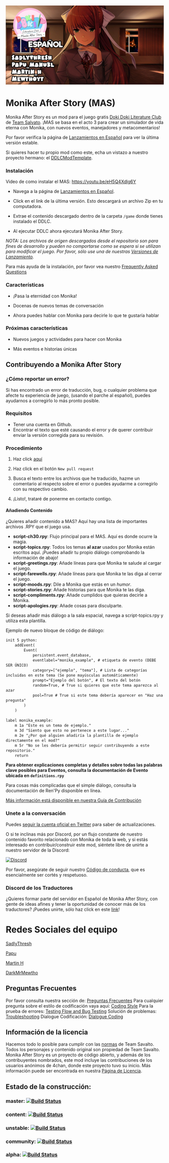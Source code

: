 ![Monika After Story](https://github.com/SadlyThresh/MAS_ESP/raw/master/images/topmas.png)

# Monika After Story (MAS)
Monika After Story es un mod para el juego gratis [Doki Doki Literature Club](https://www.ddlc.moe) de [Team Salvato](http://teamsalvato.com/). ¡MAS se basa en el acto 3 para crear un simulador de vida eterna con Monika, con nuevos eventos, manejadores y metacomentarios!

Por favor verifica la página de [Lanzamientos en Español](https://github.com/SadlyThresh/MAS_ESP/releases) para ver la última versión estable.

Si quieres hacer tu propio mod como este, echa un vistazo a nuestro proyecto hermano: el [DDLCModTemplate](https://github.com/therationalpi/DDLCModTemplate).

### Instalación

Video de como instalar el MAS: https://youtu.be/eH5Q4Xdlg6Y

* Navega a la página de [Lanzamientos en Español](https://github.com/SadlyThresh/MAS_ESP/releases).

* Click en el link de la última versión. Esto descargará un archivo Zip en tu computadora.

* Extrae el contenido descargado dentro de la carpeta `/game` donde tienes instalado el DDLC.

* Al ejecutar DDLC ahora ejecutará Monika After Story.

*NOTA: Los archivos de origen descargados desde el repositorio son para fines de desarrollo y pueden no comportarse como se espera si se utilizan para modificar el juego. Por favor, sólo use una de nuestras [Versiones de Lanzamiento](https://github.com/SadlyThresh/MAS_ESP/releases).*

Para más ayuda de la instalación, por favor vea nuestro [Frequently Asked Questions](https://github.com/Monika-After-Story/MonikaModDev/wiki/FAQ)

### Características

* ¡Pasa la eternidad con Monika!

* Docenas de nuevos temas de conversación

* Ahora puedes hablar con Monika para decirle lo que te gustaría hablar

### Próximas características

* Nuevos juegos y actividades para hacer con Monika

* Más eventos e historias únicas


## Contribuyendo a Monika After Story

### ¿Cómo reportar un error? 
Si has encontrado un error de traducción, bug, o cualquier problema que afecte tu experiencia de juego, (usando el parche al español), puedes ayudarnos a corregirlo lo más pronto posible.

### Requisitos
* Tener una cuenta en Github.
* Encontrar el texto que esté causando el error y de querer contribuir enviar la versión corregida para su revisión.

### Procedimiento
1. Haz click [aquí](https://github.com/SadlyThresh/MAS_ESP/pulls)

2. Haz click en el botón `New pull request`

3. Busca el texto entre los archivos que he traducido, hazme un comentario al respecto sobre el error o puedes ayudarme a corregirlo con su respectivo cambio.

4. ¡Listo!, trataré de ponerme en contacto contigo.

#### Añadiendo Contenido
¿Quieres añadir contenido a MAS? Aquí hay una lista de importantes archivos .RPY que el juego usa.

- **script-ch30.rpy**: Flujo principal para el MAS. Aquí es donde ocurre la magia.
- **script-topics.rpy**: Todos los temas **al azar** usados por Monika están escritos aquí. ¡Puedes añadir tu propio diálogo comprobando la información de abajo!
- **script-greetings.rpy**: Añade líneas para que Monika te salude al cargar el juego.
- **script-farewells.rpy**: Añade líneas para que Monika te las diga al cerrar el juego.
- **script-moods.rpy**: Dile a Monika que estás en un _humor_.
- **script-stories.rpy**: Añade historias para que Monika te las diga.
- **script-compliments.rpy**: Añade cumplidos que quieras decirle a Monika.
- **script-apologies.rpy**: Añade cosas para disculparte.

Si deseas añadir más diálogo a la sala espacial, navega a script-topics.rpy y utiliza esta plantilla.

Ejemplo de nuevo bloque de código de diálogo:
```renpy
init 5 python:
    addEvent(
        Event(
            persistent.event_database,
            eventlabel="monika_example", # etiqueta de evento (DEBE SER ÚNICO)
            category=["ejemplo", "tema"], # Lista de categorías incluidas en este tema (Se pone mayúsculas automáticamente)
            prompt="Ejemplo del botón", # El texto del botón
            random=True, # True si quieres que este tema aparezca al azar
            pool=True # True si este tema debería aparecer en "Haz una pregunta"
        )
    )

label monika_example:
    m 1a "Este es un tema de ejemplo."
    m 3d "Siento que esto no pertenece a este lugar..."
    m 2e "¿Por qué alguien añadiría la plantilla de ejemplo directamente en el mod?"
    m 5r "No se les debería permitir seguir contribuyendo a este repositorio."
    return
```
**Para obtener explicaciones completas y detalles sobre todas las palabras clave posibles para Eventos, consulta la documentación de Evento ubicada en `definitions.rpy`**

Para cosas más complicadas que el simple diálogo, consulta la documentación de Ren'Py disponible en línea.

[Más información está disponible en nuestra Guía de Contribución](https://github.com/Monika-After-Story/MonikaModDev/wiki/Contributing-Guidelines)

 ### Unete a la conversación
Puedes [seguir la cuenta oficial en Twitter](https://twitter.com/MonikaAfterMod) para saber de actualizaciones. 

O si te inclinas más por Discord, por un flujo constante de nuestro contenido favorito relacionado con Monika de toda la web, y si estás interesado en contribuir/construir este mod, siéntete libre de unirte a nuestro servidor de la Discord:
 
 [![Discord](https://discordapp.com/api/guilds/372766620977725441/widget.png?style=banner1)](https://discord.gg/K2KuJeX)
 
 Por favor, asegúrate de seguir nuestro [Código de conducta](https://github.com/Monika-After-Story/MonikaModDev/wiki/Code-of-Conduct), que es esencialmente ser cortés y respetuoso.
 
### Discord de los Traductores
¿Quieres formar parte del servidor en Español de Monika After Story, con gente de ideas afines y tener la oportunidad de conocer más de los traductores? ¡Puedes unirte, sólo haz click en este [link](https://discord.gg/tYR6NDu)!

# Redes Sociales del equipo

[SadlyThresh](https://twitter.com/sadlythresh)

[Papu](https://www.youtube.com/channel/UC-3B0xtrowh8Oyh8VHA6Ziw)

[Martin H](https://twitter.com/MartinH52149286)

[DarkMrMewtho](https://twitter.com/MewthoYT)


## Preguntas Frecuentes

Por favor consulta nuestra sección de: [Preguntas Frecuentes](https://github.com/Monika-After-Story/MonikaModDev/wiki/FAQ)
Para cualquier pregunta sobre el estilo de codificación vaya aquí: [Coding Style](https://github.com/Monika-After-Story/MonikaModDev/wiki/Coding-Style)
Para la prueba de errores: [Testing Flow and Bug Testing](https://github.com/Monika-After-Story/MonikaModDev/wiki/Testing-Flow-and-Bug-Testing)
Solución de problemas: [Troubleshooting](https://github.com/Monika-After-Story/MonikaModDev/wiki/Troubleshooting) Dialogue Codificación: [Dialogue Coding](https://github.com/Monika-After-Story/MonikaModDev/wiki/Dialogue-Coding)
## Información de la licencia

Hacemos todo lo posible para cumplir con las [normas](http://teamsalvato.com/ip-guidelines/) de Team Savalto. Todos los personajes y contenido original son propiedad de Team Savalto. Monika After Story es un proyecto de código abierto, y además de los contribuyentes nombrados, este mod incluye las contribuciones de los usuarios anónimos de 4chan, donde este proyecto tuvo su inicio. Más información puede ser encontrada en nuestra [Página de Licencia](https://github.com/Monika-After-Story/MonikaModDev/wiki/License-and-Team-Salvato-Guidelines).

## Estado de la construcción:
### master: [![Build Status](https://travis-ci.org/Monika-After-Story/MonikaModDev.svg?branch=master)](https://travis-ci.org/Monika-After-Story/MonikaModDev)
### content: [![Build Status](https://travis-ci.org/Monika-After-Story/MonikaModDev.svg?branch=content)](https://travis-ci.org/Monika-After-Story/MonikaModDev)
### unstable: [![Build Status](https://travis-ci.org/Monika-After-Story/MonikaModDev.svg?branch=unstable)](https://travis-ci.org/Monika-After-Story/MonikaModDev)
### community: [![Build Status](https://travis-ci.org/Monika-After-Story/MonikaModDev.svg?branch=community)](https://travis-ci.org/Monika-After-Story/MonikaModDev)
### alpha: [![Build Status](https://travis-ci.org/Monika-After-Story/MonikaModDev.svg?branch=alpha)](https://travis-ci.org/Monika-After-Story/MonikaModDev)
